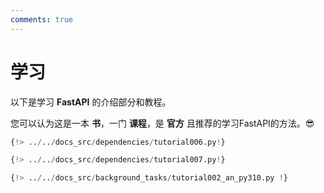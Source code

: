 ```yaml
---
comments: true
---
```

# 学习

以下是学习 **FastAPI** 的介绍部分和教程。

您可以认为这是一本 **书**，一门 **课程**，是 **官方** 且推荐的学习FastAPI的方法。😎

```Python hl_lines="8  13"
{!> ../../docs_src/dependencies/tutorial006.py!}
```

```python
{!> ../../docs_src/dependencies/tutorial007.py!}
```

```python hl_lines="13 15 22 25"
{!> ../../docs_src/background_tasks/tutorial002_an_py310.py !}
```